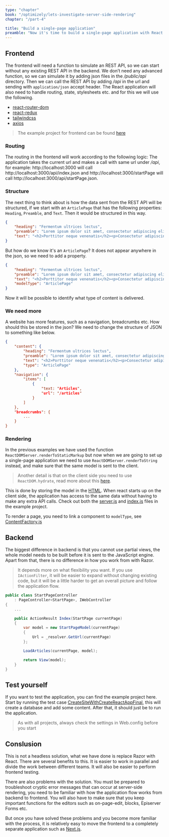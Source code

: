 ```yaml
---
type: "chapter"
book: "/optimizely/lets-investigate-server-side-rendering"
chapter: "/part-4"

title: "Build a single-page application"
preamble: "Now it's time to build a single-page application with React and Optimizely CMS."
---
```


## Frontend

The frontend will need a function to simulate an REST API, so we can start without any existing REST API in the backend. We don’t need any advanced function, so we can simulate it by adding json files in the _/public/api_ directory. Then we can call the REST API by adding _/api_ in the url and sending with `application/json` accept header. The React application will also need to handle routing, state, stylesheets etc. and for this we will use the following.

- [react-router-dom](https://reactrouter.com/)
- [react-redux](https://react-redux.js.org/)
- [tailwindcss](https://tailwindcss.com/)
- [axios](https://github.com/axios/axios)

> The example project for frontend can be found [here](https://github.com/loremipsumdonec/optimizely-cms-models/tree/master/posts/lets_play_around_with_headless/example/lorem_headless_react_page)

### Routing

The routing in the frontend will work according to the following logic: The application takes the current url and makes a call with same url under _/api_, for example: http://localhost:3000 will call http://localhost:3000/api/index.json and http://localhost:3000/startPage will call http://localhost:3000/api/startPage.json.

### Structure

The next thing to think about is how the data sent from the REST API will be structured, if we start with an `ArticlePage` that has the following properties: `Heading`, `Preamble`, and `Text`. Then it would be structured in this way.

```json
{
	"heading": "Fermentum ultrices lectus",
	"preamble": "Lorem ipsum dolor sit amet, consectetur adipiscing elit. Nulla posuere porttitor neque venenatis condimentum. Ut finibus aliquet odio, fermentum ultrices lectus",
	"text": "<h2>Porttitor neque venenatis</h2><p>Consectetur adipiscing elit. Nulla posuere porttitor neque venenatis condimentum. Ut finibus aliquet odio, fermentum ultrices lectus</p>"
}
```

But how do we know it's an `ArticlePage`? It does not appear anywhere in the json, so we need to add a property.

```json
{
	"heading": "Fermentum ultrices lectus",
	"preamble": "Lorem ipsum dolor sit amet, consectetur adipiscing elit. Nulla posuere porttitor neque venenatis condimentum. Ut finibus aliquet odio, fermentum ultrices lectus",
	"text": "<h2>Porttitor neque venenatis</h2><p>Consectetur adipiscing elit. Nulla posuere porttitor neque venenatis condimentum. Ut finibus aliquet odio, fermentum ultrices lectus</p>",
	"modelType": "ArticlePage"
}
```

Now it will be possible to identify what type of content is delivered.

### We need more

A website has more features, such as a navigation, breadcrumbs etc. How should this be stored in the json? We need to change the structure of JSON to something like below.

```json
{
    "content": {
        "heading": "Fermentum ultrices lectus",
        "preamble": "Lorem ipsum dolor sit amet, consectetur adipiscing elit. Nulla posuere porttitor neque venenatis condimentum. Ut finibus aliquet odio, fermentum ultrices lectus",
        "text": "<h2>Porttitor neque venenatis</h2><p>Consectetur adipiscing elit. Nulla posuere porttitor neque venenatis condimentum. Ut finibus aliquet odio, fermentum ultrices lectus</p>",
        "type": "ArticlePage"
    },
    "navigation": {
        "items": [
            { 
                "text: "Articles", 
                "url": "/articles"
            }
        ]
    },
    "breadcrumbs": {
        ...
    }
}
```

### Rendering

In the previous examples we have used the function `ReactDOMServer.renderToStaticMarkup` but now when we are going to set up a single-page application we need to use `ReactDOMServer.renderToString` instead, and make sure that the same model is sent to the client. 

>  Another detail is that on the client side you need to use `ReactDOM.hydrate`, read more about this [here](https://reactjs.org/docs/react-dom.html#hydrate).

This is done by storing the model in the [HTML](). When react starts up on the client side, the application has access to the same data without having to make any extra API calls. Check out both the [server.js](https://github.com/loremipsumdonec/optimizely-cms-models/tree/master/posts/lets_play_around_with_headless/example/lorem_headless_react_page/src/server.js) and [index.js](https://github.com/loremipsumdonec/optimizely-cms-models/tree/master/posts/lets_play_around_with_headless/example/lorem_headless_react_page/src/index.js) files in the example project. 

To render a page, you need to link a component to `modelType`, see [ContentFactory.js](https://github.com/loremipsumdonec/optimizely-cms-models/tree/master/posts/lets_play_around_with_headless/example/lorem_headless_react_page/src/Components/ContentFactory/ContentFactory.js)

## Backend

The biggest difference in backend is that you cannot use partial views, the whole model needs to be built before it is sent to the JavaScript engine. Apart from that, there is no difference in how you work from with Razor.

> It depends more on what flexibility you want. If you use `IActionFilter`, it will be easier to expand without changing existing code, but it will be a little harder to get an overall picture and follow the application flow.

```csharp
public class StartPageController
	: PageController<StartPage>, IWebController
{
	...

    public ActionResult Index(StartPage currentPage) 
    {
        var model = new StartPageModel(currentPage)
        {
            Url = _resolver.GetUrl(currentPage)
        };

        LoadArticles(currentPage, model);

        return View(model);
    }
}

```

## Test yourself

If you want to test the application, you can find the example project here. Start by running the test case [CreateSiteWithCreateReactAppFinal](https://github.com/loremipsumdonec/optimizely-cms-models/tree/master/posts/lets_play_around_with_headless/example/lorem_headless/lorem_headless_tests/ExploratoryTests.cs#L35), this will create a database and add some content. After that, it should just be to run the application.

> As with all projects, always check the settings in Web.config before you start

## Conslusion

This is not a headless solution, what we have done is replace Razor with React. There are several benefits to this. It is easier to work in parallel and divide the work between different teams. It will also be easier to perform frontend testing.

There are also problems with the solution. You must be prepared to troubleshoot cryptic error messages that can occur at server-side rendering, you need to be familiar with how the application flow works from backend to frontend. You will also have to make sure that you keep important functions for the editors such as on-page-edit, blocks, Episerver Forms etc.

But once you have solved these problems and you become more familiar with the process, it is relatively easy to move the frontend to a completely separate application such as [Next.js](https://nextjs.org/).
